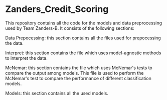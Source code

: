 # Zanders_Credit_Scoring
This repository contains all the code for the models and data preprocessing used by Team Zanders-B. It consists of the following sections:

Data Prepocessing: this section contains all the files used for prepocessing the data.

Interpret: this section contains the file which uses model-agnostic methods to interpret the data.

McNemar: this section contains the file which uses McNemar's tests to compare the output among models.
 This file is used to perform the McNemar's test to compare the performance of different classification models.

Models: this section contains all the used models.
 
